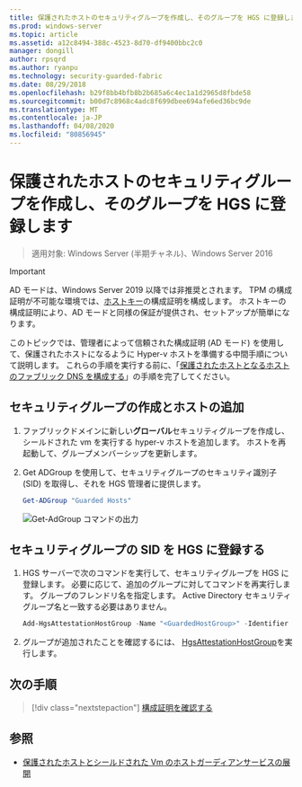 ```yaml
---
title: 保護されたホストのセキュリティグループを作成し、そのグループを HGS に登録します
ms.prod: windows-server
ms.topic: article
ms.assetid: a12c8494-388c-4523-8d70-df9400bbc2c0
manager: dongill
author: rpsqrd
ms.author: ryanpu
ms.technology: security-guarded-fabric
ms.date: 08/29/2018
ms.openlocfilehash: b29f8bb4bfb8b2b685a6c4ec1a1d2965d8fbde58
ms.sourcegitcommit: b00d7c8968c4adc8f699dbee694afe6ed36bc9de
ms.translationtype: MT
ms.contentlocale: ja-JP
ms.lasthandoff: 04/08/2020
ms.locfileid: "80856945"
---
```

# <a name="create-a-security-group-for-guarded-hosts-and-register-the-group-with-hgs"></a>保護されたホストのセキュリティグループを作成し、そのグループを HGS に登録します

>適用対象: Windows Server (半期チャネル)、Windows Server 2016

>[!IMPORTANT]
>AD モードは、Windows Server 2019 以降では非推奨とされます。 TPM の構成証明が不可能な環境では、[ホストキー](guarded-fabric-initialize-hgs-key-mode.md)の構成証明を構成します。 ホストキーの構成証明により、AD モードと同様の保証が提供され、セットアップが簡単になります。 


このトピックでは、管理者によって信頼された構成証明 (AD モード) を使用して、保護されたホストになるように Hyper-v ホストを準備する中間手順について説明します。 これらの手順を実行する前に、「[保護されたホストとなるホストのファブリック DNS を構成する](guarded-fabric-configuring-fabric-dns-ad.md)」の手順を完了してください。


## <a name="create-a-security-group-and-add-hosts"></a>セキュリティグループの作成とホストの追加

1. ファブリックドメインに新しい**グローバル**セキュリティグループを作成し、シールドされた vm を実行する hyper-v ホストを追加します。 ホストを再起動して、グループメンバーシップを更新します。

2. Get ADGroup を使用して、セキュリティグループのセキュリティ識別子 (SID) を取得し、それを HGS 管理者に提供します。 

    ```powershell
    Get-ADGroup "Guarded Hosts"
    ```

    ![Get-AdGroup コマンドの出力](../media/Guarded-Fabric-Shielded-VM/guarded-host-get-adgroup.png)

## <a name="register-the-sid-of-the-security-group-with-hgs"></a>セキュリティグループの SID を HGS に登録する  

1. HGS サーバーで次のコマンドを実行して、セキュリティグループを HGS に登録します。 
   必要に応じて、追加のグループに対してコマンドを再実行します。 
   グループのフレンドリ名を指定します。 
   Active Directory セキュリティグループ名と一致する必要はありません。 

   ```powershell
   Add-HgsAttestationHostGroup -Name "<GuardedHostGroup>" -Identifier "<SID>"
   ```

2. グループが追加されたことを確認するには、 [HgsAttestationHostGroup](https://technet.microsoft.com/library/mt652172.aspx)を実行します。 

## <a name="next-step"></a>次の手順

> [!div class="nextstepaction"]
> [構成証明を確認する](guarded-fabric-confirm-hosts-can-attest-successfully.md)


## <a name="see-also"></a>参照

- [保護されたホストとシールドされた Vm のホストガーディアンサービスの展開](guarded-fabric-deploying-hgs-overview.md)

